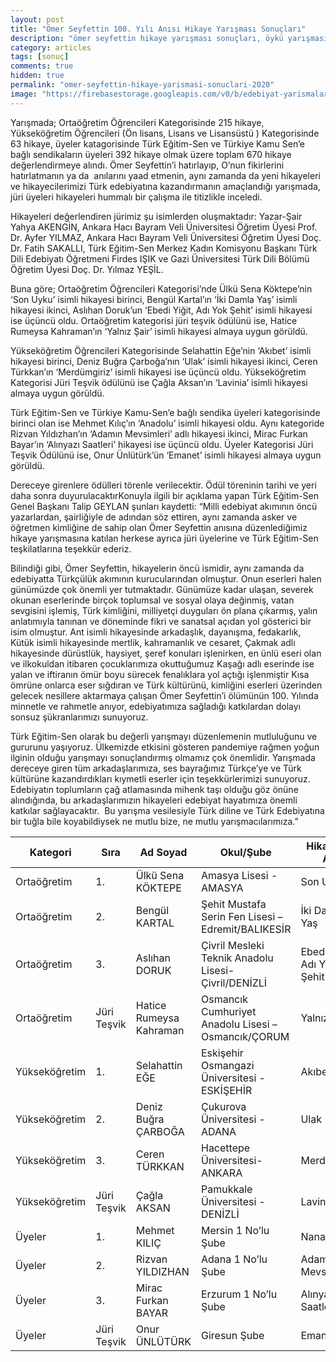 ```yaml
---
layout: post
title: "Ömer Seyfettin 100. Yılı Anısı Hikaye Yarışması Sonuçları"
description: "ömer seyfettin hikaye yarışması sonuçları, öykü yarışması sonuçları"
category: articles
tags: [sonuç]
comments: true
hidden: true
permalink: "omer-seyfettin-hikaye-yarismasi-sonuclari-2020"
image: "https://firebasestorage.googleapis.com/v0/b/edebiyat-yarismalari.appspot.com/o/omer-seyfettin-anisi-hikaye-yarismasi-2020.jpg?alt=media&token=8838d888-aa14-473a-8df2-858371d3eb27"
---
```


Yarışmada; Ortaöğretim Öğrencileri Kategorisinde 215 hikaye, Yükseköğretim Öğrencileri (Ön lisans, Lisans ve Lisansüstü ) Kategorisinde 63 hikaye, üyeler katagorisinde Türk Eğitim-Sen ve Türkiye Kamu Sen’e bağlı sendikaların üyeleri 392 hikaye olmak üzere toplam 670 hikaye değerlendirmeye alındı. Ömer Seyfettin’i hatırlayıp, O’nun fikirlerini hatırlatmanın ya da  anılarını yaad etmenin, aynı zamanda da yeni hikayeleri ve hikayecilerimizi Türk edebiyatına kazandırmanın amaçlandığı yarışmada, jüri üyeleri hikayeleri hummalı bir çalışma ile titizlikle inceledi.  

Hikayeleri değerlendiren jürimiz şu isimlerden oluşmaktadır: Yazar-Şair Yahya AKENGİN, Ankara Hacı Bayram Veli Üniversitesi Öğretim Üyesi Prof. Dr. Ayfer YILMAZ, Ankara Hacı Bayram Veli Üniversitesi Öğretim Üyesi Doç. Dr. Fatih SAKALLI, Türk Eğitim-Sen Merkez Kadın Komisyonu Başkanı Türk Dili Edebiyatı Öğretmeni Firdes IŞIK ve Gazi Üniversitesi Türk Dili Bölümü Öğretim Üyesi Doç. Dr. Yılmaz YEŞİL.  

Buna göre; Ortaöğretim Öğrencileri Kategorisi’nde Ülkü Sena Köktepe’nin ‘Son Uyku’ isimli hikayesi birinci, Bengül Kartal’ın ‘İki Damla Yaş’ isimli hikayesi ikinci, Aslıhan Doruk’un ‘Ebedi Yiğit, Adı Yok Şehit’ isimli hikayesi ise üçüncü oldu. Ortaöğretim kategorisi jüri teşvik ödülünü ise, Hatice Rumeysa Kahraman’ın ‘Yalnız Şair’ isimli hikayesi almaya uygun görüldü.  

Yükseköğretim Öğrencileri Kategorisinde Selahattin Eğe’nin ‘Akıbet’ isimli hikayesi birinci, Deniz Buğra Çarboğa’nın ‘Ulak’ isimli hikayesi ikinci, Ceren Türkkan’ın ‘Merdümgiriz’ isimli hikayesi ise üçüncü oldu. Yükseköğretim Kategorisi Jüri Teşvik ödülünü ise Çağla Aksan’ın ‘Lavinia’ isimli hikayesi almaya uygun görüldü.  

Türk Eğitim-Sen ve Türkiye Kamu-Sen’e bağlı sendika üyeleri kategorisinde birinci olan ise Mehmet Kılıç’ın ‘Anadolu’ isimli hikayesi oldu. Aynı kategoride Rizvan Yıldızhan’ın ‘Adamın Mevsimleri’ adlı hikayesi ikinci, Mirac Furkan Bayar’ın ‘Alınyazı Saatleri’ hikayesi ise üçüncü oldu. Üyeler Kategorisi Jüri Teşvik Ödülünü ise, Onur Ünlütürk’ün ‘Emanet’ isimli hikayesi almaya uygun görüldü.  

Dereceye girenlere ödülleri törenle verilecektir. Ödül töreninin tarihi ve yeri daha sonra duyurulacaktırKonuyla ilgili bir açıklama yapan Türk Eğitim-Sen Genel Başkanı Talip GEYLAN şunları kaydetti: “Milli edebiyat akımının öncü yazarlardan, şairliğiyle de adından söz ettiren, aynı zamanda asker ve öğretmen kimliğine de sahip olan Ömer Seyfettin anısına düzenlediğimiz hikaye yarışmasına katılan herkese ayrıca jüri üyelerine ve Türk Eğitim-Sen teşkilatlarına teşekkür ederiz.  

Bilindiği gibi, Ömer Seyfettin, hikayelerin öncü ismidir, aynı zamanda da edebiyatta Türkçülük akımının kurucularından olmuştur. Onun eserleri halen günümüzde çok önemli yer tutmaktadır. Günümüze kadar ulaşan, severek okunan eserlerinde birçok toplumsal ve sosyal olaya değinmiş, vatan sevgisini işlemiş, Türk kimliğini, milliyetçi duyguları ön plana çıkarmış, yalın anlatımıyla tanınan ve döneminde fikri ve sanatsal açıdan yol gösterici bir isim olmuştur. Ant isimli hikayesinde arkadaşlık, dayanışma, fedakarlık, Kütük isimli hikayesinde mertlik, kahramanlık ve cesaret, Çakmak adlı hikayesinde dürüstlük, haysiyet, şeref konuları işlenirken, en ünlü eseri olan ve ilkokuldan itibaren çocuklarımıza okuttuğumuz Kaşağı adlı eserinde ise yalan ve iftiranın ömür boyu sürecek fenalıklara yol açtığı işlenmiştir Kısa ömrüne onlarca eser sığdıran ve Türk kültürünü, kimliğini eserleri üzerinden gelecek nesillere aktarmaya çalışan Ömer Seyfettin’i ölümünün 100. Yılında minnetle ve rahmetle anıyor, edebiyatımıza sağladığı katkılardan dolayı sonsuz şükranlarımızı sunuyoruz.  

Türk Eğitim-Sen olarak bu değerli yarışmayı düzenlemenin mutluluğunu ve gururunu yaşıyoruz. Ülkemizde etkisini gösteren pandemiye rağmen yoğun ilginin olduğu yarışmayı sonuçlandırmış olmamız çok önemlidir. Yarışmada dereceye giren tüm arkadaşlarımıza, ses bayrağımız Türkçe’ye ve Türk kültürüne kazandırdıkları kıymetli eserler için teşekkürlerimizi sunuyoruz. Edebiyatın toplumların çağ atlamasında mihenk taşı olduğu göz önüne alındığında, bu arkadaşlarımızın hikayeleri edebiyat hayatımıza önemli katkılar sağlayacaktır.  Bu yarışma vesilesiyle Türk diline ve Türk Edebiyatına bir tuğla bile koyabildiysek ne mutlu bize, ne mutlu yarışmacılarımıza.”  

| Kategori | Sıra | Ad Soyad | Okul/Şube | Hikayenin Adı |
|-------|-------|--------|---------|---------|
| Ortaöğretim | 1. | Ülkü Sena KÖKTEPE | Amasya Lisesi - AMASYA | Son Uyku |
| Ortaöğretim | 2. | Bengül KARTAL | Şehit Mustafa Serin Fen Lisesi – Edremit/BALIKESİR | İki Damla Yaş |
| Ortaöğretim | 3. | Aslıhan DORUK | Çivril Mesleki Teknik Anadolu Lisesi- Çivril/DENİZLİ | Ebedi Yiğit, Adı Yok Şehit |
| Ortaöğretim | Jüri Teşvik | Hatice Rumeysa Kahraman | Osmancık Cumhuriyet Anadolu Lisesi – Osmancık/ÇORUM | Yalnız Şair |
| Yükseköğretim | 1. | Selahattin EĞE | Eskişehir Osmangazi Üniversitesi - ESKİŞEHİR | Akıbet |
| Yükseköğretim | 2. | Deniz Buğra ÇARBOĞA | Çukurova Üniversitesi - ADANA | Ulak |
| Yükseköğretim | 3. | Ceren TÜRKKAN | Hacettepe Üniversitesi- ANKARA | Merdümgiriz |
| Yükseköğretim | Jüri Teşvik | Çağla AKSAN | Pamukkale Üniversitesi - DENİZLİ | Lavinia |
| Üyeler | 1. | Mehmet KILIÇ | Mersin 1 No’lu Şube | Nanadolu |
| Üyeler | 2. | Rizvan YILDIZHAN | Adana 1 No’lu Şube | Adamın Mevsimleri |
| Üyeler | 3. | Mirac Furkan BAYAR | Erzurum 1 No’lu Şube | Alınyazı Saatleri |
| Üyeler | Jüri Teşvik | Onur ÜNLÜTÜRK | Giresun Şube | Emanet |